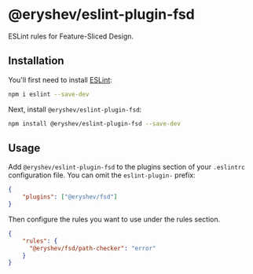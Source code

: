 # @eryshev/eslint-plugin-fsd

ESLint rules for Feature-Sliced Design.

## Installation

You'll first need to install [ESLint](https://eslint.org/):

```sh
npm i eslint --save-dev
```

Next, install `@eryshev/eslint-plugin-fsd`:

```sh
npm install @eryshev/eslint-plugin-fsd --save-dev
```

## Usage

Add `@eryshev/eslint-plugin-fsd` to the plugins section of your `.eslintrc` configuration file. You can omit the `eslint-plugin-` prefix:

```json
{
    "plugins": ["@eryshev/fsd"]
}
```


Then configure the rules you want to use under the rules section.

```json
{
    "rules": {
      "@eryshev/fsd/path-checker": "error"
    }
}
```

